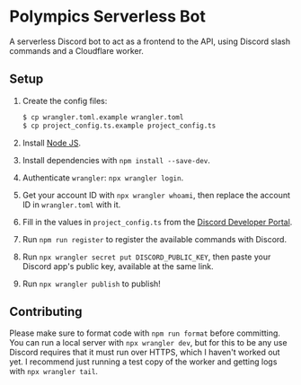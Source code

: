 # Polympics Serverless Bot

A serverless Discord bot to act as a frontend to the API, using Discord slash commands and a Cloudflare worker.

## Setup

1. Create the config files:

    ```bash
    $ cp wrangler.toml.example wrangler.toml
    $ cp project_config.ts.example project_config.ts
    ```

2. Install [Node JS](https://nodejs.org).
3. Install dependencies with `npm install --save-dev`.
4. Authenticate `wrangler`: `npx wrangler login`.
5. Get your account ID with `npx wrangler whoami`, then replace the account ID in `wrangler.toml` with it.
6. Fill in the values in `project_config.ts` from the [Discord Developer Portal](https://discord.com/developers/applications).
7. Run `npm run register` to register the available commands with Discord.
8. Run `npx wrangler secret put DISCORD_PUBLIC_KEY`, then paste your Discord app's public key, available at the same link.
9. Run `npx wrangler publish` to publish!

## Contributing

Please make sure to format code with `npm run format` before committing. You can run a local server with `npx wrangler dev`, but for this to be any use Discord requires that it must run over HTTPS, which I haven't worked out yet. I recommend just running a test copy of the worker and getting logs with `npx wrangler tail`.
